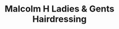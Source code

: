 ---
title: "Malcolm H Ladies & Gents Hairdressing"
url: /gateshead/malcolm-h-ladies-und-gents-hairdressing/
shop: Friseur
---